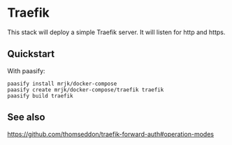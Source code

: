 # Traefik

This stack will deploy a simple Traefik server. It will listen for http and https.

## Quickstart

With paasify:
```
paasify install mrjk/docker-compose
paasify create mrjk/docker-compose/traefik traefik
paasify build traefik
```


## See also

https://github.com/thomseddon/traefik-forward-auth#operation-modes


